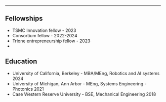 --- 
## Fellowships
- TSMC Innovation fellow - 2023
- Consortium fellow - 2022-2024
- Trione entrepreneurship fellow - 2023
- 
## Education
- University of California, Berkeley - MBA/MEng, Robotics and AI systems 2024
- University of Michigan, Ann Arbor - MEng, Systems Engineering - Photonics 2021
- Case Western Reserve University - BSE, Mechanical Engineering 2018

